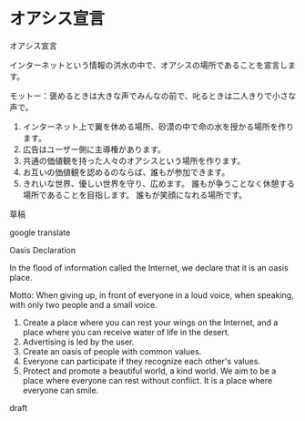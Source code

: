 # オアシス宣言

オアシス宣言

インターネットという情報の洪水の中で、オアシスの場所であることを宣言します。

モットー：褒めるときは大きな声でみんなの前で、叱るときは二人きりで小さな声で。

1. インターネット上で翼を休める場所、砂漠の中で命の水を授かる場所を作ります。
2. 広告はユーザー側に主導権があります。
3. 共通の価値観を持った人々のオアシスという場所を作ります。
4. お互いの価値観を認めるのならば、誰もが参加できます。
5. きれいな世界、優しい世界を守り、広めます。
誰もが争うことなく休憩する場所であることを目指します。
誰もが笑顔になれる場所です。

草稿

google translate

Oasis Declaration

In the flood of information called the Internet, we declare that it is an oasis place.

Motto: When giving up, in front of everyone in a loud voice, when speaking, with only two people and a small voice.

1. Create a place where you can rest your wings on the Internet, and a place where you can receive water of life in the desert.
2. Advertising is led by the user.
3. Create an oasis of people with common values.
4. Everyone can participate if they recognize each other's values.
5. Protect and promote a beautiful world, a kind world.
We aim to be a place where everyone can rest without conflict.
It is a place where everyone can smile.

draft
